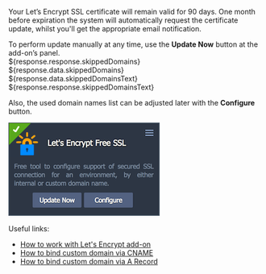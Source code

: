 Your Let’s Encrypt SSL certificate will remain valid for 90 days. 
One month before expiration the system will automatically request the certificate update, 
whilst you'll get the appropriate email notification.  

To perform update manually at any time, use the **Update Now** button at the add-on’s panel.  
${response.response.skippedDomains}  
${response.data.skippedDomains}  
${response.data.skippedDomainsText}  
${response.response.skippedDomainsText}  

Also, the used domain names list can be adjusted later with the **Configure** button.  

![Let's encrypt addon configuration](https://raw.githubusercontent.com/jelastic-jps/lets-encrypt/master/images/lets-encrypt-addon-config.png)

Useful links:
* [How to work with Let's Encrypt add-on](https://jelastic.com/blog/free-ssl-certificates-with-lets-encrypt/)
* [How to bind custom domain via CNAME](https://docs.jelastic.com/custom-domain-via-cname)
* [How to bind custom domain via A Record](https://docs.jelastic.com/custom-domain-via-arecord)

